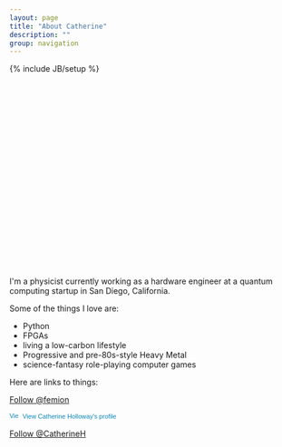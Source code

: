 ```yaml
---
layout: page
title: "About Catherine"
description: ""
group: navigation
---
```

{% include JB/setup %}
<svg id="svg" width="630" height="430"></svg>

I'm a physicist currently working as a hardware engineer at a quantum computing startup in San Diego, California. 

Some of the things I love are:

- Python
- FPGAs
- living a low-carbon lifestyle
- Progressive and pre-80s-style Heavy Metal
- science-fantasy role-playing computer games


Here are links to things:

<a href="https://twitter.com/femion" class="twitter-follow-button" data-show-count="false">Follow @femion</a><script async src="//platform.twitter.com/widgets.js" charset="utf-8"></script>

<a href="https://www.linkedin.com/pub/catherine-holloway/19/89b/943" style="text-decoration:none;"><span style="font: 80% Arial,sans-serif; color:#0783B6;"><img src="https://static.licdn.com/scds/common/u/img/webpromo/btn_in_20x15.png" width="20" height="15" alt="View Catherine Holloway's LinkedIn profile" style="vertical-align:middle;" border="0">&nbsp;View Catherine Holloway's profile</span></a>

<a class="github-button" href="https://github.com/CatherineH" data-style="mega" aria-label="Follow @CatherineH on GitHub">Follow @CatherineH</a>

<!-- Place this tag in your head or just before your close body tag. -->
<script async defer src="https://buttons.github.io/buttons.js"></script>
<script src="https://cdnjs.cloudflare.com/ajax/libs/snap.svg/0.4.1/snap.svg.js"></script>
<script src="https://cdnjs.cloudflare.com/ajax/libs/underscore.js/1.8.3/underscore-min.js"></script>
<!-- {{ BASE_PATH }}/ -->
<script src="assets/scripts/about.js"></script>